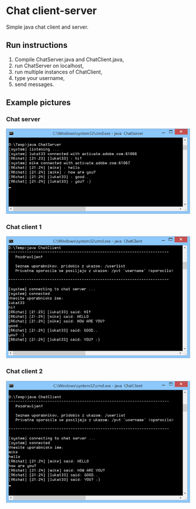 # Chat client-server
Simple java chat client and server.

## Run instructions
1. Compile ChatServer.java and ChatClient.java, 
2. run ChatServer on localhost,
3. run multiple instances of ChatClient,
4. type your username,
5. send messages.

## Example pictures
### Chat server
![Server](server.png)

### Chat client 1
![Client1](client1.png)

### Chat client 2
![Client2](client2.png)